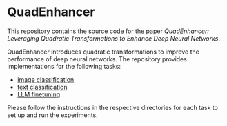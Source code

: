 # QuadEnhancer

This repository contains the source code for the paper *QuadEnhancer: Leveraging Quadratic Transformations to Enhance Deep Neural Networks*.

QuadEnhancer introduces quadratic transformations to improve the performance of deep neural networks. The repository provides implementations for the following tasks:
- [image classification](./image-classification)
- [text classification](./text-classification)
- [LLM finetuning](./LLM-finetuning)

Please follow the instructions in the respective directories for each task to set up and run the experiments.